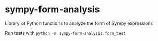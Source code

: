 # sympy-form-analysis
Library of Python functions to analyze the form of Sympy expressions

Run tests with `python -m sympy-form-analysis.form_test`
